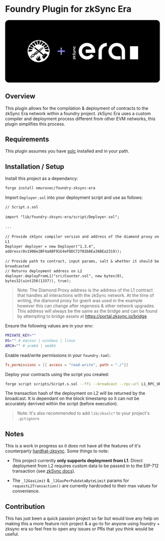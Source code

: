 # Foundry Plugin for zkSync Era

![Preview](preview.png)

## Overview

This plugin allows for the compilation & deployment of contracts to the zkSync Era network within a foundry project. zkSync Era uses a custom compiler and deployment process different from other EVM networks, this plugin simplifies this process.

## Requirements

This plugin assumes you have [solc](https://docs.soliditylang.org/en/latest/installing-solidity.html) installed and in your path.

## Installation / Setup

Install this project as a dependancy:

```sh
forge install omurovec/foundry-zksync-era
```

Import `Deployer.sol` into your deployment script and use as follows:

```solidity
// Script.s.sol

import "lib/foundry-zksync-era/script/Deployer.sol";

...

// Provide zkSync compiler version and address of the diamond proxy on L1
Deployer deployer = new Deployer("1.3.4", address(0x1908e2BF4a88F91E4eF0DC72f02b8Ea36BEa2319));

// Provide path to contract, input params, salt & whether it should be broadcasted
// Returns deployment address on L2
deployer.deployFromL1("src/Counter.sol", new bytes(0), bytes32(uint256(1337)), true);
```

> Note: The Diamond Proxy address is the address of the L1 contract that handles all interactions with the zkSync network. At the time of writing, the diamond proxy for goerli was used in the example however this can change after regenesis & other network upgrades. This address will always be the same as the bridge and can be found by attempting to bridge assets at https://portal.zksync.io/bridge

Ensure the following values are in your env:

```sh
PRIVATE_KEY=""
OS="" # macosx | windows | linux
ARCH="" # arm64 | amd64
```

Enable read/write permissions in your `foundry.toml`:

```toml
fs_permissions = [{ access = "read-write", path = "./"}]
```

Deploy your contracts using the script you created:

```sh
forge script scripts/Script.s.sol --ffi --broadcast --rpc-url L1_RPC_URL
```

The transaction hash of the deployment on L2 will be returned by the broadcast. It is dependant on the block timestamp so it can not be accurately derrived within the script (before execution).

> Note: It's also recommended to add `lib/zksolc*` to your project's `.gitignore`

## Notes

This is a work in progress so it does not have all the features of it's counterparty [hardhat-zksync](https://github.com/matter-labs/hardhat-zksync). Some things to note:

- This project currently **only supports deployment from L1**. Direct deployment from L2 requires custom data to be passed in to the EIP-712 transaction (see [zkSync docs](https://era.zksync.io/docs/api/api.html#eip712)).

- The `_l2GasLimit` & `_l2GasPerPubdataByteLimit` params for `requestL2Transaction()` are currently hardcoded to their max values for convenience.

## Contribution

This has just been a quick passion project so far but would love any help on making this a more feature rich project & a go-to for anyone using foundry + zksync era so feel free to open any issues or PRs that you think would be useful.
